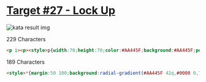 # [Target #27 - Lock Up](https://cssbattle.dev/play/27)

![kata result img](https://cssbattle.dev/targets/27.png)

229 Characters

```HTML
<p i><p><style>p{width:70;height:70;color:#AA445F;background:#AA445F;position:fixed;margin:72 122;box-shadow:74q 74q}[i]{width:80;height:80;border-radius:50%;margin:102 152;box-shadow:0 0 0 30px#F7EC7D,0 0 0 60px,0 0 0 3in#E38F66
```

189 Characters

```HTML
<style>*{margin:50 100;background:radial-gradient(#AA445F 42q,#0000 0,74q,#AA445F 0,71%,#E38F66 0)no-repeat,conic-gradient(#F7EC7D 25%,#AA445F 0,50%,#F7EC7D 0,75%,#AA445F 0)no-repeat#E38F66
```
